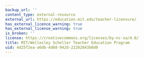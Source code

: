 ```yaml
---
backup_url: ''
content_type: external-resource
external_url: https://education.mit.edu/teacher-licensure/
has_external_licence_warning: true
has_external_license_warning: true
is_broken: ''
license: https://creativecommons.org/licenses/by-nc-sa/4.0/
title: MIT/Wellesley Scheller Teacher Education Program
uid: 4d25f2ea-a6db-4d68-942d-22202843b0d0
---
```

